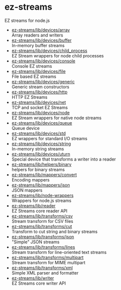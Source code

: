 # ez-streams

EZ streams for node.js

* [ez-streams/lib/devices/array](lib/devices/array.md)  
   Array readers and writers
* [ez-streams/lib/devices/buffer](lib/devices/buffer.md)  
   In-memory buffer streams
* [ez-streams/lib/devices/child_process](lib/devices/child_process.md)  
   EZ Stream wrappers for node child processes
* [ez-streams/lib/devices/console](lib/devices/console.md)  
   Console EZ streams
* [ez-streams/lib/devices/file](lib/devices/file.md)  
   File based EZ streams
* [ez-streams/lib/devices/generic](lib/devices/generic.md)  
   Generic stream constructors
* [ez-streams/lib/devices/http](lib/devices/http.md)  
   HTTP EZ Streams
* [ez-streams/lib/devices/net](lib/devices/net.md)  
   TCP and socket EZ Streams
* [ez-streams/lib/devices/node](lib/devices/node.md)  
   EZ Stream wrappers for native node streams
* [ez-streams/lib/devices/queue](lib/devices/queue.md)  
   Queue device
* [ez-streams/lib/devices/std](lib/devices/std.md)  
   EZ wrappers for standard I/O streams
* [ez-streams/lib/devices/string](lib/devices/string.md)  
   In-memory string streams
* [ez-streams/lib/devices/uturn](lib/devices/uturn.md)  
   Special device that transforms a writer into a reader
* [ez-streams/lib/helpers/binary](lib/helpers/binary.md)  
   helpers for binary streams
* [ez-streams/lib/mappers/convert](lib/mappers/convert.md)  
   Encoding mappers
* [ez-streams/lib/mappers/json](lib/mappers/json.md)  
   JSON mappers
* [ez-streams/lib/node-wrappers](lib/node-wrappers.md)  
  Wrappers for node.js streams
* [ez-streams/lib/reader](lib/reader.md)  
   EZ Streams core reader API
* [ez-streams/lib/transforms/csv](lib/transforms/csv.md)  
   Stream transform for CSV files
* [ez-streams/lib/transforms/cut](lib/transforms/cut.md)  
   Transform to cut string and binary streams
* [ez-streams/lib/transforms/json](lib/transforms/json.md)  
   "Simple" JSON streams
* [ez-streams/lib/transforms/lines](lib/transforms/lines.md)  
   Stream transform for line-oriented text streams
* [ez-streams/lib/transforms/multipart](lib/transforms/multipart.md)  
   Stream transform for MIME multipart
* [ez-streams/lib/transforms/xml](lib/transforms/xml.md)  
  Simple XML parser and formatter
* [ez-streams/lib/writer](lib/writer.md)  
   EZ Streams core writer API
